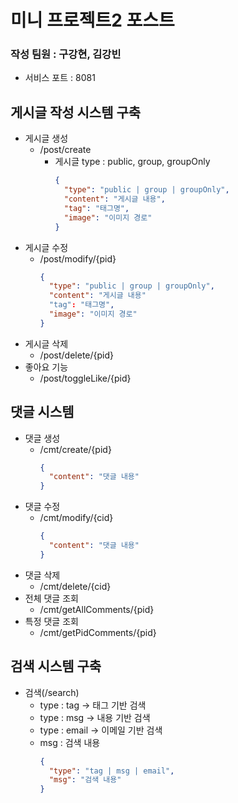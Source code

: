 # 미니 프로젝트2 포스트
### 작성 팀원 : 구강현, 김강빈

- 서비스 포트 : 8081

## 게시글 작성 시스템 구축
  - 게시글 생성
    - /post/create
      - 게시글 type : public, group, groupOnly
        ``` JSON
        {
          "type": "public | group | groupOnly",
          "content": "게시글 내용",
          "tag": "태그명",
          "image": "이미지 경로"
        }
        ```
  - 게시글 수정
    - /post/modify/{pid}
      ``` JSON
      {
        "type": "public | group | groupOnly",
        "content": "게시글 내용"
        "tag": "태그명",
        "image": "이미지 경로"
      }
      ```  
  - 게시글 삭제
    - /post/delete/{pid}
  - 좋아요 기능
    - /post/toggleLike/{pid}

## 댓글 시스템
  - 댓글 생성 
    - /cmt/create/{pid}
      ``` JSON
      {
        "content": "댓글 내용"
      }
      ```
  - 댓글 수정 
    - /cmt/modify/{cid}
      ``` JSON
      {
        "content": "댓글 내용"
      }
      ```
  - 댓글 삭제 
    - /cmt/delete/{cid}
  - 전체 댓글 조회 
    - /cmt/getAllComments/{pid}
  - 특정 댓글 조회 
    - /cmt/getPidComments/{pid}


## 검색 시스템 구축
  - 검색(/search)
    - type : tag -> 태그 기반 검색
    - type : msg -> 내용 기반 검색
    - type : email -> 이메일 기반 검색
    - msg : 검색 내용
      ``` JSON
      {
        "type": "tag | msg | email",
        "msg": "검색 내용"
      }
      ```
